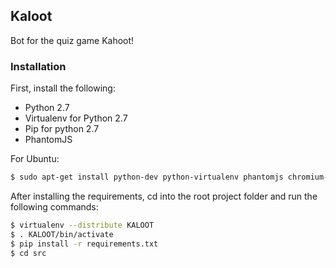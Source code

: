 ## Kaloot

Bot for the quiz game Kahoot!

### Installation

First, install the following:
  * Python 2.7
  * Virtualenv for Python 2.7
  * Pip for python 2.7
  * PhantomJS

For Ubuntu:
```bash
$ sudo apt-get install python-dev python-virtualenv phantomjs chromium-chromedriver
```

After installing the requirements, cd into the root project folder and run the following commands:
```bash
$ virtualenv --distribute KALOOT
$ . KALOOT/bin/activate
$ pip install -r requirements.txt
$ cd src
```
